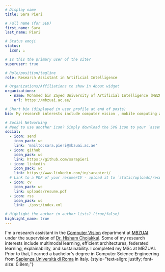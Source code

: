 ```yaml
---
# Display name
title: Sara Pieri

# Full name (for SEO)
first_name: Sara
last_name: Pieri

# Status emoji
status:
  icon: ☕️

# Is this the primary user of the site?
superuser: true

# Role/position/tagline
role: Research Assistant in Artificial Intelligence

# Organizations/Affiliations to show in About widget
organizations:
  - name: Mohamed bin Zayed University of Artificial Intelligence (MBZUAI)
    url: https://mbzuai.ac.ae/

# Short bio (displayed in user profile at end of posts)
bio: My research interests include computer vision , mobile computing and programmable matter.

# Social Networking
# Need to use another icon? Simply download the SVG icon to your `assets/media/icons/` folder.
social:
  - icon: send
    icon_pack: wc
    link: 'mailto:sara.pieri@mbzuai.ac.ae'
  - icon: github
    icon_pack: wc
    link: https://github.com/sarapieri
  - icon: linkedin
    icon_pack: wc
    link: https://www.linkedin.com/in/sarapieri/
  # Link to a PDF of your resume/CV - upload it to `static/uploads/resume.pdf`
  - icon: cv
    icon_pack: wc
    link: uploads/resume.pdf
  - icon: rss
    icon_pack: wc
    link: ./post/index.xml

# Highlight the author in author lists? (true/false)
highlight_name: true
---
```


I'm a research assistant  in the [Computer Vision](https://mbzuai.ac.ae/research/department/computer-vision-department/) department at [MBZUAI](https://mbzuai.ac.ae/) under the supervision of [Dr. Hisham Cholakkal](https://scholar.google.com/citations?user=bZ3YBRcAAAAJ&hl=en&oi=ao). Some of my research interests include multimodal learning, efficient architectures, federated learning, explainability, and sustainability. I completed my MSc at MBZUAI. Prior to that, I earned a bachelor's degree in Computer Science Engineering from [Sapienza Università di Roma](https://www.uniroma1.it/en/pagina-strutturale/home) in Italy.
{style="text-align: justify; font-size: 0.8em;"}

